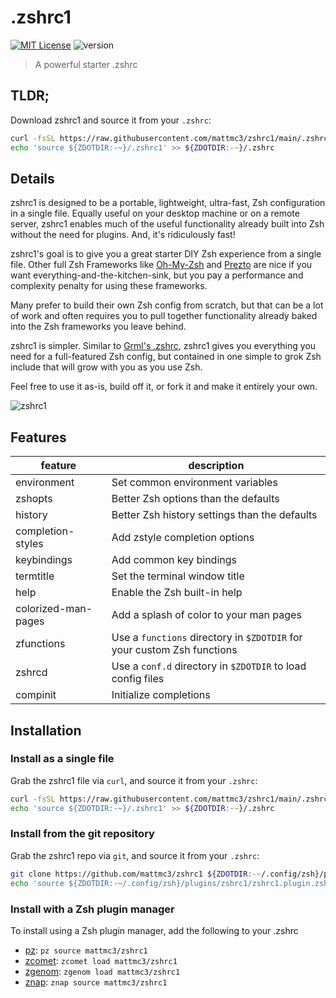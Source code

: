# .zshrc1

[![MIT License](https://img.shields.io/badge/license-MIT-007EC7.svg)](/LICENSE)
![version](https://img.shields.io/badge/version-v1.0.0-orange)

> A powerful starter .zshrc

## TLDR;

Download zshrc1 and source it from your `.zshrc`:

```zsh
curl -fsSL https://raw.githubusercontent.com/mattmc3/zshrc1/main/.zshrc1 -o ${ZDOTDIR:-~}/.zshrc1
echo 'source ${ZDOTDIR:-~}/.zshrc1' >> ${ZDOTDIR:-~}/.zshrc
```

## Details

zshrc1 is designed to be a portable, lightweight, ultra-fast, Zsh configuration in a
single file. Equally useful on your desktop machine or on a remote server, zshrc1
enables much of the useful functionality already built into Zsh without the need for
plugins. And, it's ridiculously fast!

zshrc1's goal is to give you a great starter DIY Zsh experience from a single file.
Other full Zsh Frameworks like [Oh-My-Zsh][ohmyzsh] and [Prezto][prezto] are nice if
you want everything-and-the-kitchen-sink, but you pay a performance and complexity
penalty for using these frameworks.

Many prefer to build their own Zsh config from scratch, but that can be a lot of work
and often requires you to pull together functionality already baked into the Zsh
frameworks you leave behind.

zshrc1 is simpler. Similar to [Grml's .zshrc][grml-zshrc], zshrc1 gives you
everything you need for a full-featured Zsh config, but contained in one simple to
grok Zsh include that will grow with you as you use Zsh.

Feel free to use it as-is, build off it, or fork it and make it entirely your own.

![zshrc1](https://raw.githubusercontent.com/mattmc3/zshrc1/resources/img/zshrc1.png)

## Features

| feature             | description                                                                |
| ------------------- | -------------------------------------------------------------------------- |
| environment         | Set common environment variables                                           |
| zshopts             | Better Zsh options than the defaults                                       |
| history             | Better Zsh history settings than the defaults                              |
| completion-styles   | Add zstyle completion options                                              |
| keybindings         | Add common key bindings                                                    |
| termtitle           | Set the terminal window title                                              |
| help                | Enable the Zsh built-in help                                               |
| colorized-man-pages | Add a splash of color to your man pages                                    |
| zfunctions          | Use a `functions` directory in `$ZDOTDIR` for your custom Zsh functions    |
| zshrcd              | Use a `conf.d` directory in `$ZDOTDIR` to load config files                |
| compinit            | Initialize completions                                                     |

## Installation

### Install as a single file

Grab the zshrc1 file via `curl`, and source it from your `.zshrc`:

```zsh
curl -fsSL https://raw.githubusercontent.com/mattmc3/zshrc1/main/.zshrc1 -o ${ZDOTDIR:-~}/.zshrc1
echo 'source ${ZDOTDIR:-~}/.zshrc1' >> ${ZDOTDIR:-~}/.zshrc
```

### Install from the git repository

Grab the zshrc1 repo via `git`, and source it from your `.zshrc`:

```zsh
git clone https://github.com/mattmc3/zshrc1 ${ZDOTDIR:-~/.config/zsh}/plugins/zshrc1
echo 'source ${ZDOTDIR:-~/.config/zsh}/plugins/zshrc1/zshrc1.plugin.zsh' >> ${ZDOTDIR:-~}/.zshrc
```

### Install with a Zsh plugin manager

To install using a Zsh plugin manager, add the following to your .zshrc

- [pz]: `pz source mattmc3/zshrc1`
- [zcomet]: `zcomet load mattmc3/zshrc1`
- [zgenom]: `zgenom load mattmc3/zshrc1`
- [znap]: `znap source mattmc3/zshrc1`


[grml-zshrc]: https://github.com/grml/grml-etc-core/blob/master/etc/zsh/zshrc
[ohmyzsh]: https://github.com/ohmyzsh/ohmyzsh
[prezto]: https://github.com/sorin-ionescu/prezto
[pz]: https://github.com/mattmc3/pz
[zcomet]: https://github.com/agkozak/zcomet
[zgenom]: https://github.com/jandamm/zgenom
[znap]: https://github.com/marlonrichert/zsh-snap
